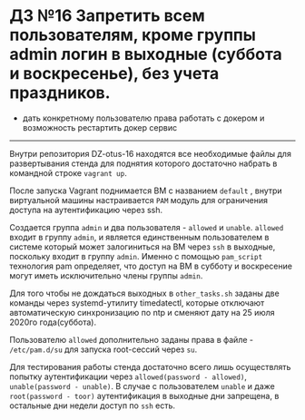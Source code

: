 # ДЗ №16 Запретить всем пользователям, кроме группы admin логин в выходные (суббота и воскресенье), без учета праздников. 
* дать конкретному пользователю права работать с докером и возможность рестартить докер сервис
--------------------------------------------------------------------------------------------

Внутри репозитория DZ-otus-16 находятся все необходимые файлы для развертывания стенда для поднятия которого достаточно набрать в командной строке `vagrant up`. 

После запуска Vagrant поднимается ВМ с названием `default` , внутри виртуальной машины настраивается `PAM` модуль для ограничения доступа на аутентификацию через ssh.

Создается группа `admin` и два пользователя - `allowed` и `unable`. `allowed` входит в группу `admin`, и является единственным пользователем в системе который может залогиниться на ВМ через `ssh` в выходные, поскольку входит в группу `admin`. Именно с помощью `pam_script` технология pam определяет, что доступ на ВМ в субботу и воскресение могут иметь исключительно члены группы `admin`. 

Для того чтобы не дождаться выходных в `other_tasks.sh` заданы две команды через systemd-утилиту timedatectl, которые отключают автоматическую синхронизацию по ntp 
и сменяют дату на 25 июля 2020го года(суббота). 

Пользователю `allowed` дополнительно заданы права в файле - `/etc/pam.d/su` для запуска root-сессий через `su`.

Для тестирования работы стенда достаточно всего лишь осуществлять попытку аутентификации через `allowed(password - allowed)`, `unable(password - unable)`. В случае с пользователем `unable` и даже `root(password - toor)` аутентификация в выходные дни запрещена, в остальные дни недели доступ по `ssh` есть.
